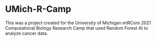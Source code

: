 # UMich-R-Camp
This was a project created for the University of Michigan miRCore 2021 Computational Biology Research Camp that used Random Forest AI to analyze cancer data.
